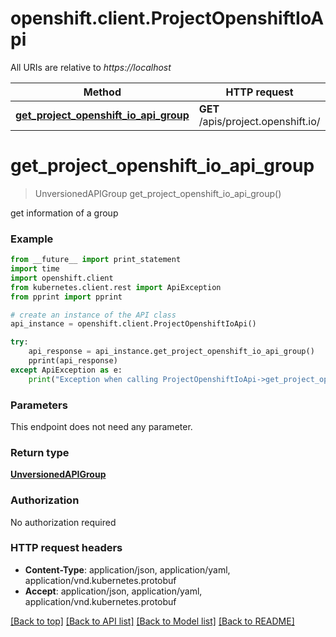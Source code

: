 # openshift.client.ProjectOpenshiftIoApi

All URIs are relative to *https://localhost*

Method | HTTP request | Description
------------- | ------------- | -------------
[**get_project_openshift_io_api_group**](ProjectOpenshiftIoApi.md#get_project_openshift_io_api_group) | **GET** /apis/project.openshift.io/ | 


# **get_project_openshift_io_api_group**
> UnversionedAPIGroup get_project_openshift_io_api_group()



get information of a group

### Example 
```python
from __future__ import print_statement
import time
import openshift.client
from kubernetes.client.rest import ApiException
from pprint import pprint

# create an instance of the API class
api_instance = openshift.client.ProjectOpenshiftIoApi()

try: 
    api_response = api_instance.get_project_openshift_io_api_group()
    pprint(api_response)
except ApiException as e:
    print("Exception when calling ProjectOpenshiftIoApi->get_project_openshift_io_api_group: %s\n" % e)
```

### Parameters
This endpoint does not need any parameter.

### Return type

[**UnversionedAPIGroup**](UnversionedAPIGroup.md)

### Authorization

No authorization required

### HTTP request headers

 - **Content-Type**: application/json, application/yaml, application/vnd.kubernetes.protobuf
 - **Accept**: application/json, application/yaml, application/vnd.kubernetes.protobuf

[[Back to top]](#) [[Back to API list]](../README.md#documentation-for-api-endpoints) [[Back to Model list]](../README.md#documentation-for-models) [[Back to README]](../README.md)

